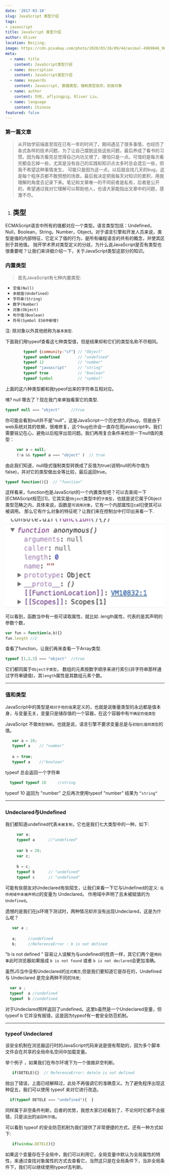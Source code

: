 ```yaml
---
date: '2017-03-18'
slug: JavaScript 类型介绍
tags:
- javascript
title: JavaScript 类型介绍
author: Oliver
location: Beijing;
image: https://cdn.pixabay.com/photo/2020/03/26/09/44/animal-4969846_960_720.jpg
meta:
  - name: title
    content: JavaScript类型介绍
  - name: description
    content: JavaScript类型介绍
  - name: keywords
    content: Javascript, 数据类型，强制类型张欢，封装对象
  - name: author
    content: 刘彤, aflyingpig, Oliver Liu.
  - name: language
    content: Chinese
featured: false
---
```


### 第一篇文章

> 从开始学前端直至现在已有一年的时间了，期间遇见了很多事情，也经历了各式各样的技术问题，为了让自己摆脱这些这些问题，最后养成了看书的习惯。因为每次看完总觉得自己内功又增了，哪怕只是一点。可惜的是每次看完都会忘掉一些，尤其是没有自己的实践和知识点太多时总会遗忘一些，但我不希望这种事情发生，
可能只是因为这一点，以后就会找几天的bug，这是每个程序员都不敢预想的场景。最后我决定把我每天对知识的累积，用我理解的角度去记录下来。笔记和文章唯一的不同前者是私有，后者是公开的，希望通过我对它理解可以帮助他人，也请大家能指出文章中的问题，感激不尽。


1. ## 类型

ECMAScript语言中所有的值都对应一个类型。语言类型包括：Undefined，Null，Boolean，String，Number，Object。对于语言引擎和开发人员来说，类型是值的内部特征，它定义了值的行为，是所有编程语言的共有的概念，并使其区别于其他值。
抛开学术界对类型定义的分歧，为什么说JavaScript是否有类型也很重要呢？让我们来详细介绍一下，关于JavaScript类型这部分的知识。


### 内置类型

> 首先JavaScript有七种内置类型:

 - `空值(Null)`
 - `未赋值(Undefined)`
 - `字符串(String)`
 - `数字(Number)`
 - `对象(Object)`
 - `布尔值(Boolean)`
 - `符号(Symbol ES6中新增)`

注: 除对象以外其他统称为`基本类型`.

下面我们用typeof查看这七种类型值，但是结果却和它们的类型名称不尽相同。
```javascript
        typeof {community:"sf"} // "Object"
        typeof undefined        // "undefined"
        typeof 12               // "number"
        typeof "javascript"     // "string"
        typeof true             // "boolean"
        typeof Symbol           // "symbol"
```

上面的这六种类型都和我typeof出来的字符串互相对应。

咦? null 哪去了？现在我门来单独看案它的类型.
```javascript
typeof null === "object"     //true
```
你可能会看到null并不是"null"，这是JavaScript一个历史悠久的bug，但是由于web系统对其的依赖，很难修复，这个bug也许会一直存在雨javascript中。我们需要铭记在心，避免以后程序出现问题。我们再用复合条件来检测一下null值的类型：

```javascript
     var a = null;
     (!a && typeof a === "object" )  // true
```

 由此我们知道，null隐式强制类型转换成了反值为true(说明null的布尔值为false)，并对它的类型做出全等比较，最后返回true。


```javascript
typeof function(){}  // "function"
```

这样看来，function也是JavaScript的一个内置类型吧？可以去查阅一下[ECMAScript规范][1]，它其实是`Object`类型中的`子类型`，也就是说它属于Object类型范畴之内，具体来说，函数是`可调用对象`，它有一个内部属性[[call]]使其可以被调用。
   那么它有什么对象的特征呢？让我们来在控制台中打印出来看一下.
   
![描述](../../../assets/javascript/introductionOfType.png)

可以看到，函数当中有一些可读取属性，就比如 .length属性，代表的是其声明的参数个数，

```javascript
var fun = function(a,b){}
fun.length //2
```
查看了function，让我们再来查看一下Array类型.
```javascript
typeof [1,2,3] === "object"  //true
```
它们都同属于`Object子类型`， 数组的元素按数字顺序来进行索引(非字符串那样通过字符串键值)，其`length`属性是其数组元素个数。

----------


### 值和类型
JavaScript中的类型是`相对于他的值`来定义的，也就是说衡量类型的永远都是值本身，与变量无关，变量只是储存值的一个容器，在这个容器中有`不确定的值类型`

JavaScript 不做`类型强制`，也就是说，语言引擎不要求变量总是与`初始化值同类型`的值。

```javascript
   var a = 10;
   typeof a    // "number"

   a = true;
   typeof a    //"boolean"
```
   typeof 总会返回一个字符串

```javascript
  typeof typeof 10     //string  
```
  typeof 10 返回为 "number"  之后再次使用typeof "number"  结果为 `”string“`


----------


### Undeclared与Undefined

我们都知道undefined代表`未被复制`，它也是我们七大类型中的一种，如下:

```javascript
     var a;
     typeof a      //"undefined"
     
     var b = 20;
     var c;
     
     b = c;
     typeof b      // "undefined"
     typeof c      // "undefined"
```


可能有些朋友对Undeclared有些陌生，让我们来看一下它与Undefined的定义:
`在作用域中未被声明过`的变量为 Undeclared。
作用域中声明了且未被赋值的为`Undefined`。

遗憾的是我们在js环境下测试时，两种情况却并没有出现Undeclared，这是为什么呢？

```javascript
   var a ;
       
   a;     //undefined
   b;     //ReferenceError : b is not defined
```
"b is not defined " 容易让人误解为与undefined的性质一样，其它们两个是`两码事`此时浏览器如果报成 `b is not found` 或者 `b is not declared`会更加准确。

虽然JS当中没有Undeclared的`显式概念`,但是我们要知道它是存在的，Undefined 与 Undeclared 是完全两种不同的`场景`;

```javascript
  var a ;
  typeof  a //undefined
  typeof  b //undefined
```
对于Undeclared照样返回了undefined。这里b虽然是一个Undeclared变量，但typeof b 它并没有报错，这是因为typeof有一套安全防范机制。


----------


### typeof Undeclared
该安全机制在浏览器运行时的JavaScript代码来说是很有帮助的，因为多个脚本文件会在共享的全局命名空间中加载变量。

举个例子 ，如果我们在布尔环境下为一个值做非空判断。
```javascript
   if(DETELE){}  // ReferenceError: detele is not defined
```
抛出了错误，上面已经解释过，此处不再强调它的准确意义。为了避免程序出现这种促五，我们可以使用 typeof 来对它进行改造。

```javascript
  if(typeof DETELE === "undefined"){  }
```

同样属于非空条件判断，后者的优势，我想大家已经看到了，不论何时它都不会报错，只是淡出的`返回布尔值`。

可以看到 typeof 的安全防范机制为我们提供了非常便捷的方式，还有一种方式如下:

```javascript
   if(window.DETELE){}
```
    
如果这个变量存在于全局中，我们可以利用它，全局变量中默认为全局属性的特性，来通过查找对象属性的方式去查看它，当然这只是在全局条件下，当非全局条件下，我们可以继续使用typeof去判断。
